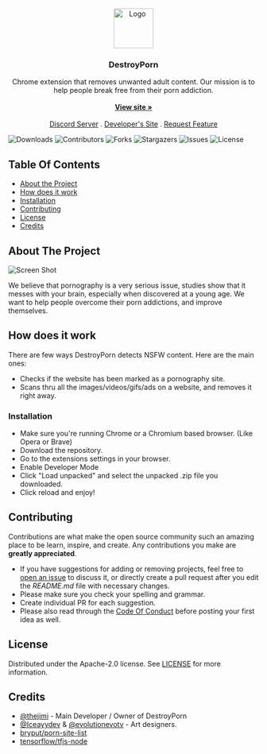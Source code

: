 <br/>
<p align="center">
  <a href="https://github.com/DestroyPorn/DestroyPorn">
    <img src="https://destroyporn.eu/cdn/img/logo3.png" alt="Logo" width="80" height="80">
  </a>

  <h3 align="center">DestroyPorn</h3>

  <p align="center">
    Chrome extension that removes unwanted adult content. Our mission is to help people break free from their porn addiction.
    <br/>
    <br/>
    <a href="https://destroyporn.eu/?ref=readme"><strong>View site »</strong></a>
    <br/>
    <br/>
    <a href="https://destroyporn.eu/discord?ref=readme">Discord Server</a>
    .
    <a href="https://jimijs.pl/?ref=readmedestroyporn">Developer's Site</a>
    .
    <a href="https://github.com/DestroyPorn/DestroyPorn/issues">Request Feature</a>
  </p>
</p>

![Downloads](https://img.shields.io/github/downloads/DestroyPorn/DestroyPorn/total) ![Contributors](https://img.shields.io/github/contributors/DestroyPorn/DestroyPorn?color=dark-green) ![Forks](https://img.shields.io/github/forks/DestroyPorn/DestroyPorn?style=social) ![Stargazers](https://img.shields.io/github/stars/DestroyPorn/DestroyPorn?style=social) ![Issues](https://img.shields.io/github/issues/DestroyPorn/DestroyPorn) ![License](https://img.shields.io/github/license/DestroyPorn/DestroyPorn) 

## Table Of Contents

* [About the Project](#about-the-project)
* [How does it work](#how-does-it-work)
* [Installation](#installation)
* [Contributing](#contributing)
* [License](#license)
* [Credits](#credits)

## About The Project

![Screen Shot](https://cdn.discordapp.com/attachments/1071744854616449064/1071802062603567184/image.png)

We believe that pornography is a very serious issue, studies show that it messes with your brain, especially when discovered at a young age.
We want to help people overcome their porn addictions, and improve themselves.

## How does it work

There are few ways DestroyPorn detects NSFW content. Here are the main ones:
- Checks if the website has been marked as a pornography site.
- Scans thru all the images/videos/gifs/ads on a website, and removes it right away.

### Installation

- Make sure you're running Chrome or a Chromium based browser. (Like Opera or Brave)
- Download the repository.
- Go to the extensions settings in your browser.
- Enable Developer Mode
- Click "Load unpacked" and select the unpacked .zip file you downloaded.
- Click reload and enjoy!

## Contributing

Contributions are what make the open source community such an amazing place to be learn, inspire, and create. Any contributions you make are **greatly appreciated**.
* If you have suggestions for adding or removing projects, feel free to [open an issue](https://github.com/DestroyPorn/DestroyPorn/issues/new) to discuss it, or directly create a pull request after you edit the *README.md* file with necessary changes.
* Please make sure you check your spelling and grammar.
* Create individual PR for each suggestion.
* Please also read through the [Code Of Conduct](https://github.com/DestroyPorn/DestroyPorn/blob/main/CODE_OF_CONDUCT.md) before posting your first idea as well.

## License

Distributed under the Apache-2.0 license. See [LICENSE](https://github.com/DestroyPorn/DestroyPorn/blob/main/LICENSE.md) for more information.

## Credits

- [@thejimi](https://github.com/thejimi) - Main Developer / Owner of DestroyPorn
- [@Iceayydev](https://github.com/Iceayydev) & [@evolutionevotv](https://github.com/evoIutionevotv) - Art designers.
- [bryput/porn-site-list](https://github.com/bryput/porn-site-list/blob/master/sites.json)
- [tensorflow/tfjs-node](https://github.com/tensorflow/tfjs)